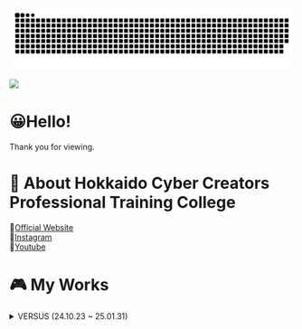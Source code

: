 <picture>
  <source media="(prefers-color-scheme: dark)" srcset="https://raw.githubusercontent.com/obregonia1/obregonia1/master/img/snake-dark.svg">
  <source media="(prefers-color-scheme: light)" srcset="https://raw.githubusercontent.com/obregonia1/obregonia1/master/img/snake.svg">
  <img alt="github contribution grid snake animation" src="https://raw.githubusercontent.com/obregonia1/obregonia1/master/img/snake.svg">
</picture>

<!--バッジ-->
<p align="left">
  <!--プロフィールへのアクセス数-->
  <a href="https://github.com/TAITOJIN">
    <img height="20" src="https://komarev.com/ghpvc/?username=TAITOJIN" />
  </a>
</p>

# 😀Hello!
Thank you for viewing.

# 🏫 About Hokkaido Cyber Creators Professional Training College
🔗[Official Website](https://yoshida-hcc.jp/)<br>
🔗[Instagram](https://www.instagram.com/yoshidajobi/)<br>
🔗[Youtube](https://www.youtube.com/@jobigame)

# 🎮 My Works
<details>
<summary>VERSUS (24.10.23 ~ 25.01.31)</summary>
- 📁versus<br>
 - 📁assets<br>
 - 📄versus.exe<br>
> [!CAUTION]<br>
> Functional levels 12_0 and 12_1 are required. 
</details>
